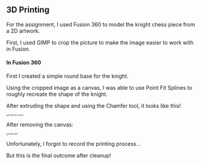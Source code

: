 ## 3D Printing



For the assignment, I used Fusion 360 to model the knight chess piece from a 2D artwork.

First, I used GIMP to crop the picture to make the image easier to work with in Fusion.

#### In Fusion 360

First I created a simple round base for the knight.



Using the cropped image as a canvas, I was able to use Point Fit Splines to roughly recreate the shape of the knight.

After extruding the shape and using the Chamfer tool, it looks like this!

<img src="C:\Users\rando\Desktop\Other downloads\knight and canvas.png" alt="knight and canvas" style="zoom:33%;" />

After removing the canvas:

<img src="C:\Users\rando\Desktop\Other downloads\knight done.png" alt="knight done" style="zoom: 33%;" />

Unfortunately, I forgot to record the printing process...

But this is the final outcome after cleanup!

